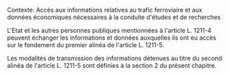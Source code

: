 Contexte: Accès aux informations relatives au trafic ferroviaire et aux données économiques nécessaires à la conduite d'études et de recherches

L'Etat et les autres personnes publiques mentionnées à l'article L. 1211-4 peuvent échanger les informations et données auxquelles ils ont eu accès sur le fondement du premier alinéa de l'article L. 1211-5.

Les modalités de transmission des informations détenues au titre du second alinéa de l'article L. 1211-5 sont définies à la section 2 du présent chapitre.